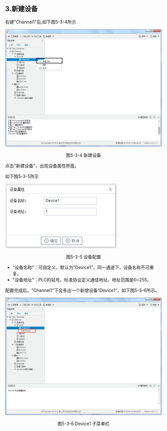 ## 3.新建设备

右键"Channel1"后,如下图5-3-4所示   

![](../../assets/新建设备.jpg)

<center>图5-3-4 新建设备</center>

点击"新建设备"，出现设备属性界面。

如下图5-3-5所示

![1557110284778](assets/设备配置.png)

<center>图5-3-5  设备配置</center>

- "设备名称"：可自定义，默认为"Device1"，同一通道下，设备名称不可重复。
- "设备地址"：PLC的站号。标准协议定义通信地址，地址范围是0~255。

配置完成后，"Channel1"下会多出一个新增设备”Device1“，如下图5-3-6所示。

![](../../assets/Device子菜单栏.png)

<center>图5-3-6 Device1 子菜单栏</center>

